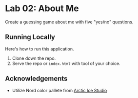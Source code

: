 # Lab 02: About Me
Create a guessing game about me with five "yes/no" questions.

## Running Locally
Here's how to run this application.

1. Clone down the repo.
2. Serve the repo or `index.html` with tool of your choice.

## Acknowledgements
- Utilize Nord color pallete from [Arctic Ice Studio](https://www.nordtheme.com/docs/colors-and-palettes)
